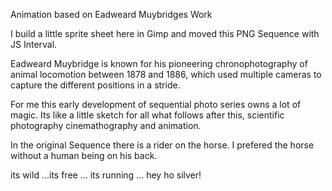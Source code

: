 Animation based on Eadweard Muybridges Work

I build a little sprite sheet here in Gimp and moved this PNG Sequence with JS Interval.


Eadweard Muybridge is known for his pioneering chronophotography of animal locomotion 
between 1878 and 1886, which used multiple cameras to capture the different positions in a stride.


For me this early development of sequential photo series owns a lot of magic.
Its like a little sketch for all what follows after this, 
scientific photography cinemathography and animation.


In the original Sequence there is a rider on the horse.
I prefered the horse without a human being on his back.

its wild ...its free ... its running ... hey ho silver!
